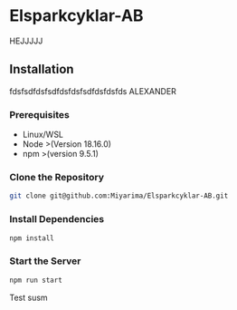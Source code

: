 # Elsparkcyklar-AB

HEJJJJJ

## Installation
fdsfsdfdsfsdfdsfdsfsdfdsfdsfds
ALEXANDER
### Prerequisites

- Linux/WSL
- Node >(Version 18.16.0)
- npm >(version 9.5.1)

### Clone the Repository

```bash
git clone git@github.com:Miyarima/Elsparkcyklar-AB.git
```

### Install Dependencies

```bash
npm install
```

### Start the Server

```bash
npm run start
```

Test susm
